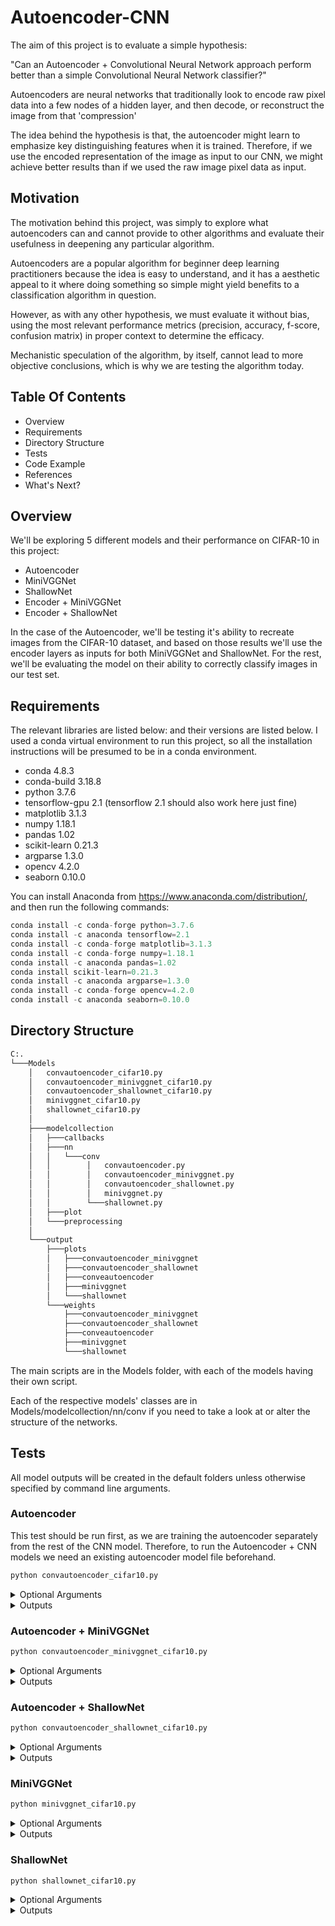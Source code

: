 # Autoencoder-CNN

The aim of this project is to evaluate a simple hypothesis:
    
"Can an Autoencoder + Convolutional Neural Network approach perform better than a simple Convolutional Neural Network classifier?"

Autoencoders are neural networks that traditionally look to encode raw pixel data into a few nodes of a hidden layer, and then decode, or reconstruct the image from that 'compression'     

The idea behind the hypothesis is that, the autoencoder might learn to emphasize key distinguishing features when it is trained. Therefore, if we use the encoded representation of the image as input to our CNN, we might achieve better results than if we used the raw image pixel data as input. 
    
## Motivation

The motivation behind this project, was simply to explore what autoencoders can and cannot provide to other algorithms and evaluate their usefulness in deepening any particular algorithm. 
    
Autoencoders are a popular algorithm for beginner deep learning practitioners because the idea is easy to understand, and it has a aesthetic appeal to it where doing something so simple might yield benefits to a classification algorithm in question. 
    
However, as with any other hypothesis, we must evaluate it without bias, using the most relevant performance metrics (precision, accuracy, f-score, confusion matrix) in proper context to determine the efficacy. 

Mechanistic speculation of the algorithm, by itself, cannot lead to more objective conclusions, which is why we are testing the algorithm today.
    
 
## Table Of Contents

 - Overview
 - Requirements
 - Directory Structure
 - Tests
 - Code Example
 - References
 - What's Next?
 
 ## Overview

We'll be exploring 5 different models and their performance on CIFAR-10 in this project:
    
 - Autoencoder 
 - MiniVGGNet
 - ShallowNet
 - Encoder + MiniVGGNet
 - Encoder + ShallowNet
    
In the case of the Autoencoder, we'll be testing it's ability to recreate images from the CIFAR-10 dataset, and based on those results we'll use the encoder layers as inputs for both MiniVGGNet and ShallowNet. For the rest, we'll be evaluating the model on their ability to correctly classify images in our test set.
    
## Requirements

 The relevant libraries are listed below: and their versions are listed below. I used a conda virtual environment to run this project, so all the installation instructions will be presumed to be in a conda environment.
- conda 4.8.3
- conda-build 3.18.8
- python 3.7.6
- tensorflow-gpu 2.1 (tensorflow 2.1 should also work here just fine)
- matplotlib 3.1.3
- numpy 1.18.1    
- pandas 1.02
- scikit-learn 0.21.3
- argparse 1.3.0 
- opencv 4.2.0
- seaborn 0.10.0

You can install Anaconda from https://www.anaconda.com/distribution/, and then run the following commands:
    
```python
conda install -c conda-forge python=3.7.6
conda install -c anaconda tensorflow=2.1
conda install -c conda-forge matplotlib=3.1.3 
conda install -c conda-forge numpy=1.18.1
conda install -c anaconda pandas=1.02
conda install scikit-learn=0.21.3
conda install -c anaconda argparse=1.3.0
conda install -c conda-forge opencv=4.2.0
conda install -c anaconda seaborn=0.10.0
```
 
 ## Directory Structure

```bash
C:.
└───Models
    │   convautoencoder_cifar10.py
    │   convautoencoder_minivggnet_cifar10.py
    │   convautoencoder_shallownet_cifar10.py
    │   minivggnet_cifar10.py
    │   shallownet_cifar10.py
    │
    ├───modelcollection
    │   ├───callbacks
    │   ├───nn
    │   │   └───conv
    │   │        │   convautoencoder.py
    │   │        │   convautoencoder_minivggnet.py
    │   │        │   convautoencoder_shallownet.py
    │   │        │   minivggnet.py
    │   │        └───shallownet.py 
    │   ├───plot
    │   └───preprocessing
    │
    └───output
        ├───plots
        │   ├───convautoencoder_minivggnet
        │   ├───convautoencoder_shallownet
        │   ├───conveautoencoder
        │   ├───minivggnet
        │   └───shallownet
        └───weights
            ├───convautoencoder_minivggnet
            ├───convautoencoder_shallownet
            ├───conveautoencoder
            ├───minivggnet
            └───shallownet
```

The main scripts are in the Models folder, with each of the models having their own script. 

Each of the respective models' classes are in Models/modelcollection/nn/conv if you need to take a look at or alter the structure of the networks.
 
 
## Tests 

All model outputs will be created in the default folders unless otherwise specified by command line arguments.

### Autoencoder

This test should be run first, as we are training the autoencoder separately from the rest of the CNN model. Therefore, to run the Autoencoder + CNN models we need an existing autoencoder model file beforehand.

```python
python convautoencoder_cifar10.py
```
<details>
<summary>Optional Arguments</summary>
<br>

- --samples
- number of samples to visualize when decoding, 
- default: 8
<br>
    
- --image
- path to output image comparison file 
- default = "output/plots/conveautoencoder/autoencoder_only_output.png"
<br>

- --output
- path to output plot file
- default = "output/plots/conveautoencoder/autoencoder_only_plot.png"
<br>

- --weights
- path to best model weights file
- default = 'output/weights/conveautoencoder/convautoencoder_cifar10_best_weights.hdf5'

</details>
<details>
<summary>Outputs</summary>
<br>

- Image Output Comparison -> output/plots/conveautoencoder/autoencoder_only_output.png
- Training and Validation Loss Plot -> output/plots/conveautoencoder/autoencoder_only_plot.png
- Best Model (Lowest Validation Loss) -> output/weights/conveautoencoder/convautoencoder_cifar10_best_weights.hdf5
    
</details>

### Autoencoder + MiniVGGNet

```python
python convautoencoder_minivggnet_cifar10.py
```
<details>
<summary>Optional Arguments</summary>
<br>

- --output
- path to the output plot folder
- default = "output/plots/convautoencoder_minivggnet"
<br>

- --weights
- path to best model weights file
- default = 'output/weights/convautoencoder_minivggnet/convautoencoder_minivggnet_cifar10_best_weights.hdf5'
<br>
    
- --autoencoder
- path to best autoencoder model weights file
- default = 'output/weights/conveautoencoder/convautoencoder_cifar10_best_weights.hdf5'

</details>
<details>
<summary>Outputs</summary>
<br>
    
- Classification Report -> output/plots/convautoencoder_minivggnet/cifar10_convautoencoder_minivggnet_classification_report.png
- Confusion Matrix -> output/plots/convautoencoder_minivggnet/cifar10_convautoencoder_minivggnet_conf_matrix.png
- Training and Validation Loss Plot -> output/plots/convautoencoder_minivggnet/cifar10_convautoencoder_minivggnet.png
- Best Model (Lowest Validation Loss) -> output/weights/convautoencoder_minivggnet/convautoencoder_minivggnet_cifar10_best_weights.hdf5
    
</details>

### Autoencoder + ShallowNet

```python
python convautoencoder_shallownet_cifar10.py
```
<details>
<summary>Optional Arguments</summary>
<br>

- --output
- path to the output plot folder
- default = "output/plots/convautoencoder_shallownet"
<br>

- --weights
- path to best model weights file
- default = 'output/weights/convautoencoder_shallownet/convautoencoder_shallownet_cifar10_best_weights.hdf5'
<br>
    
- --autoencoder
- path to best autoencoder model weights file
- default = 'output/weights/conveautoencoder/convautoencoder_cifar10_best_weights.hdf5'

</details>
<details>
<summary>Outputs</summary>
<br>
    
- Classification Report -> output/plots/convautoencoder_shallownet/cifar10_convautoencoder_shallownet_classification_report.png
- Confusion Matrix -> output/plots/convautoencoder_shallownet/cifar10_convautoencoder_shallownet_conf_matrix.png
- Training and Validation Loss Plot -> output/plots/convautoencoder_shallownet/cifar10_convautoencoder_shallownet.png
- Best Model (Lowest Validation Loss) -> output/weights/convautoencoder_shallownet/convautoencoder_shallownet_cifar10_best_weights.hdf5
    
</details>

### MiniVGGNet

```python
python minivggnet_cifar10.py
```
<details>
<summary>Optional Arguments</summary>
<br>
  
- --output
- path to the output plot folder
- default = "output/plots/minivggnet"
<br>

- --weights
- path to best model weights file
- default = 'output/weights/minivggnet/minivggnet_cifar10_best_weights.hdf5'

</details>
<details>
<summary>Outputs</summary>
<br>
    
- Classification Report -> output/plots/minivggnet/cifar10_minivggnet_classification_report.png
- Confusion Matrix -> output/plots/minivggnet/cifar10_minivggnet_conf_matrix.png
- Training and Validation Loss Plot -> output/plots/minivggnet/cifar10_minivggnet.png
- Best Model (Lowest Validation Loss) -> output/weights/minivggnet/minivggnet_cifar10_best_weights.hdf5
    
</details>

### ShallowNet

```python
python shallownet_cifar10.py
```
<details>
<summary>Optional Arguments</summary>
<br>
    
- --output
- path to the output plot folder
- default = "output/plots/shallownet"
<br>

- --weights
- path to best model weights file
- default = 'output/weights/shallownet/shallownet_cifar10_best_weights.hdf5'

</details>
<details>
<summary>Outputs</summary>
<br>
    
- Classification Report -> output/plots/shallownet/cifar10_shallownet_classification_report.png
- Confusion Matrix -> output/plots/shallownet/cifar10_shallownet_conf_matrix.png
- Training and Validation Loss Plot -> output/plots/shallownet/cifar10_shallownet.png
- Best Model (Lowest Validation Loss) -> output/weights/shallownet/shallownet_cifar10_best_weights.hdf5
    
</details>


